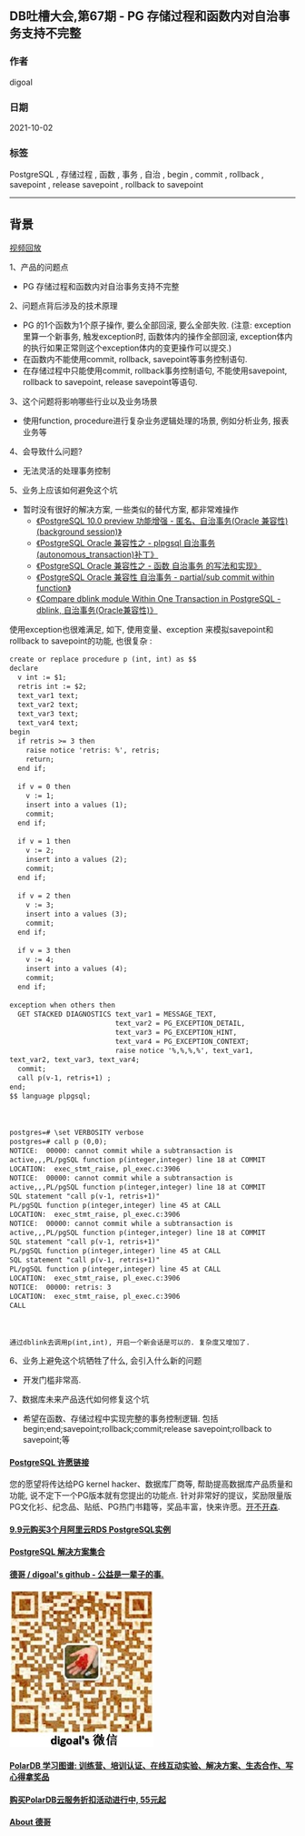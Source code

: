 ## DB吐槽大会,第67期 - PG 存储过程和函数内对自治事务支持不完整  
  
### 作者  
digoal  
  
### 日期  
2021-10-02  
  
### 标签  
PostgreSQL , 存储过程 , 函数 , 事务 , 自治 , begin , commit , rollback , savepoint , release savepoint , rollback to savepoint     
  
----  
  
## 背景  
[视频回放]()  
  
1、产品的问题点  
- PG 存储过程和函数内对自治事务支持不完整  
  
2、问题点背后涉及的技术原理  
- PG 的1个函数为1个原子操作, 要么全部回滚, 要么全部失败. (注意: exception里算一个新事务, 触发exception时, 函数体内的操作全部回滚, exception体内的执行如果正常则这个exception体内的变更操作可以提交.)    
- 在函数内不能使用commit, rollback, savepoint等事务控制语句.  
- 在存储过程中只能使用commit, rollback事务控制语句, 不能使用savepoint, rollback to savepoint, release savepoint等语句.   
  
3、这个问题将影响哪些行业以及业务场景  
- 使用function, procedure进行复杂业务逻辑处理的场景, 例如分析业务, 报表业务等  
  
4、会导致什么问题?  
- 无法灵活的处理事务控制  
  
5、业务上应该如何避免这个坑  
- 暂时没有很好的解决方案, 一些类似的替代方案, 都非常难操作  
    - [《PostgreSQL 10.0 preview 功能增强 - 匿名、自治事务(Oracle 兼容性)(background session)》](../201703/20170312_22.md)    
    - [《PostgreSQL Oracle 兼容性之 - plpgsql 自治事务(autonomous_transaction)补丁》](../201611/20161104_01.md)    
    - [《PostgreSQL Oracle 兼容性之 - 函数 自治事务 的写法和实现》](../201602/20160203_02.md)    
    - [《PostgreSQL Oracle 兼容性 自治事务 - partial/sub commit within function》](../201505/20150514_01.md)    
    - [《Compare dblink module Within One Transaction in PostgreSQL - dblink, 自治事务(Oracle兼容性)》](../201102/20110214_02.md)    
  
使用exception也很难满足, 如下, 使用变量、exception 来模拟savepoint和rollback to savepoint的功能, 也很复杂 :  
  
```  
create or replace procedure p (int, int) as $$  
declare  
  v int := $1;  
  retris int := $2;  
  text_var1 text;  
  text_var2 text;  
  text_var3 text;  
  text_var4 text;  
begin  
  if retris >= 3 then   
    raise notice 'retris: %', retris;   
    return;   
  end if;    
    
  if v = 0 then  
    v := 1;  
    insert into a values (1);   
    commit;  
  end if;  
    
  if v = 1 then   
    v := 2;  
    insert into a values (2);  
    commit;  
  end if;   
  
  if v = 2 then   
    v := 3;   
    insert into a values (3);   
    commit;   
  end if;   
  
  if v = 3 then   
    v := 4;   
    insert into a values (4);   
    commit;   
  end if;   
  
exception when others then   
  GET STACKED DIAGNOSTICS text_var1 = MESSAGE_TEXT,  
                          text_var2 = PG_EXCEPTION_DETAIL,  
                          text_var3 = PG_EXCEPTION_HINT,  
                          text_var4 = PG_EXCEPTION_CONTEXT;  
                          raise notice '%,%,%,%', text_var1, text_var2, text_var3, text_var4;  
  commit;  
  call p(v-1, retris+1) ;   
end;   
$$ language plpgsql;   
  
  
  
postgres=# \set VERBOSITY verbose  
postgres=# call p (0,0);  
NOTICE:  00000: cannot commit while a subtransaction is active,,,PL/pgSQL function p(integer,integer) line 18 at COMMIT  
LOCATION:  exec_stmt_raise, pl_exec.c:3906  
NOTICE:  00000: cannot commit while a subtransaction is active,,,PL/pgSQL function p(integer,integer) line 18 at COMMIT  
SQL statement "call p(v-1, retris+1)"  
PL/pgSQL function p(integer,integer) line 45 at CALL  
LOCATION:  exec_stmt_raise, pl_exec.c:3906  
NOTICE:  00000: cannot commit while a subtransaction is active,,,PL/pgSQL function p(integer,integer) line 18 at COMMIT  
SQL statement "call p(v-1, retris+1)"  
PL/pgSQL function p(integer,integer) line 45 at CALL  
SQL statement "call p(v-1, retris+1)"  
PL/pgSQL function p(integer,integer) line 45 at CALL  
LOCATION:  exec_stmt_raise, pl_exec.c:3906  
NOTICE:  00000: retris: 3  
LOCATION:  exec_stmt_raise, pl_exec.c:3906  
CALL  
  
  
  
通过dblink去调用p(int,int), 开启一个新会话是可以的. 复杂度又增加了.    
```  
  
6、业务上避免这个坑牺牲了什么, 会引入什么新的问题  
- 开发门槛非常高.    
  
7、数据库未来产品迭代如何修复这个坑  
- 希望在函数、存储过程中实现完整的事务控制逻辑. 包括begin;end;savepoint;rollback;commit;release savepoint;rollback to savepoint;等   
  
  
  
#### [PostgreSQL 许愿链接](https://github.com/digoal/blog/issues/76 "269ac3d1c492e938c0191101c7238216")
您的愿望将传达给PG kernel hacker、数据库厂商等, 帮助提高数据库产品质量和功能, 说不定下一个PG版本就有您提出的功能点. 针对非常好的提议，奖励限量版PG文化衫、纪念品、贴纸、PG热门书籍等，奖品丰富，快来许愿。[开不开森](https://github.com/digoal/blog/issues/76 "269ac3d1c492e938c0191101c7238216").  
  
  
#### [9.9元购买3个月阿里云RDS PostgreSQL实例](https://www.aliyun.com/database/postgresqlactivity "57258f76c37864c6e6d23383d05714ea")
  
  
#### [PostgreSQL 解决方案集合](https://yq.aliyun.com/topic/118 "40cff096e9ed7122c512b35d8561d9c8")
  
  
#### [德哥 / digoal's github - 公益是一辈子的事.](https://github.com/digoal/blog/blob/master/README.md "22709685feb7cab07d30f30387f0a9ae")
  
  
![digoal's wechat](../pic/digoal_weixin.jpg "f7ad92eeba24523fd47a6e1a0e691b59")
  
  
#### [PolarDB 学习图谱: 训练营、培训认证、在线互动实验、解决方案、生态合作、写心得拿奖品](https://www.aliyun.com/database/openpolardb/activity "8642f60e04ed0c814bf9cb9677976bd4")
  
  
#### [购买PolarDB云服务折扣活动进行中, 55元起](https://www.aliyun.com/activity/new/polardb-yunparter?userCode=bsb3t4al "e0495c413bedacabb75ff1e880be465a")
  
  
#### [About 德哥](https://github.com/digoal/blog/blob/master/me/readme.md "a37735981e7704886ffd590565582dd0")
  
